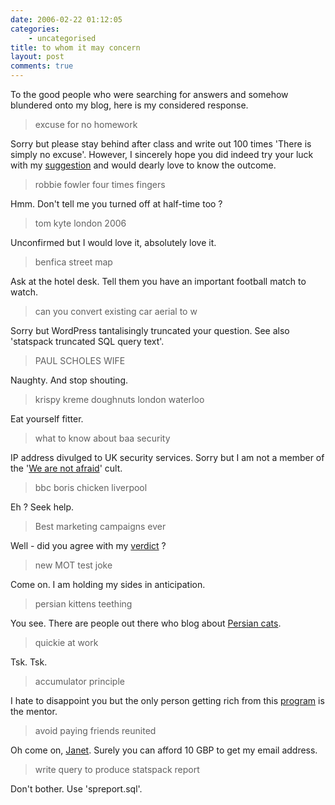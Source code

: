 ```yaml
---
date: 2006-02-22 01:12:05
categories:
    - uncategorised
title: to whom it may concern
layout: post
comments: true
---
```

To the good people who were searching for answers and somehow blundered
onto my blog, here is my considered response.

> excuse for no homework

Sorry but please stay behind after class and write out 100 times 'There
is simply no excuse'. However, I sincerely hope you did indeed try your
luck with my
[suggestion](http://www.nbrightside.com/blog/2006/02/06/new-homework-excuse/)
and would dearly love to know the outcome.

> robbie fowler four times fingers

Hmm. Don't tell me you turned off at half-time too ?
> tom kyte london 2006

Unconfirmed but I would love it, absolutely love it.
> benfica street map

Ask at the hotel desk. Tell them you have an important football match to
watch.
> can you convert existing car aerial to w

Sorry but WordPress tantalisingly truncated your question. See also
'statspack truncated SQL query text'.
> PAUL SCHOLES WIFE

Naughty. And stop shouting.
> krispy kreme doughnuts london waterloo

Eat yourself fitter.
> what to know about baa security

IP address divulged to UK security services. Sorry but I am not a member
of the '[We are not afraid](http://www.werenotafraid.com/)' cult.
> bbc boris chicken liverpool

Eh ? Seek help.
> Best marketing campaigns ever

Well - did you agree with my
[verdict](http://www.nbrightside.com/blog/2006/01/18/probably-the-best-marketing-campaign-ever/)
?
> new MOT test joke

Come on. I am holding my sides in anticipation.
> persian kittens teething

You see. There are people out there who blog about
[Persian cats](http://www.nbrightside.com/blog/2005/11//07/how-to-get-ideas-for-your-blog/).

> quickie at work

Tsk. Tsk.
> accumulator principle

I hate to disappoint you but the only person getting rich from this
[program](http://www.nbrightside.com/blog/2006/01/20/recursive-financial-advice-from-the-bbc/)
is the mentor.
> avoid paying friends reunited

Oh come on,
[Janet](http://www.nbrightside.com/blog/2005/12/09/probably-the-best-phish-in-the-world/).
Surely you can afford 10 GBP to get my email address.
> write query to produce statspack report

Don't bother. Use 'spreport.sql'.
